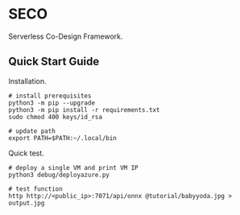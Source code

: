 # SECO
Serverless Co-Design Framework.

## Quick Start Guide

Installation.

```console
# install prerequisites
python3 -m pip --upgrade
python3 -m pip install -r requirements.txt
sudo chmod 400 keys/id_rsa

# update path
export PATH=$PATH:~/.local/bin
```

Quick test.

```console
# deploy a single VM and print VM IP
python3 debug/deployazure.py

# test function
http http://<public_ip>:7071/api/onnx @tutorial/babyyoda.jpg > output.jpg
```